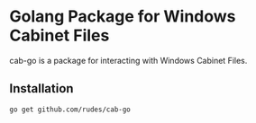 # Golang Package for Windows Cabinet Files

cab-go is a package for interacting with Windows Cabinet Files.

## Installation

`go get github.com/rudes/cab-go`